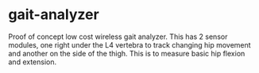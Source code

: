 # gait-analyzer
Proof of concept low cost wireless gait analyzer. This has 2 sensor modules, one right under the L4 vertebra to track changing hip movement and another on the side of the thigh. This is to measure basic hip flexion and extension.    
